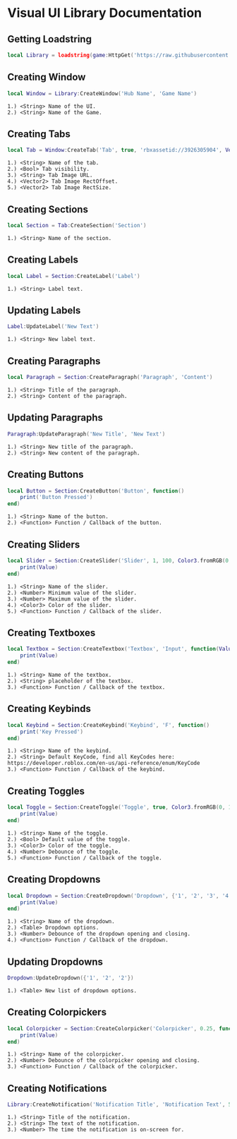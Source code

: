 # Visual UI Library Documentation

## Getting Loadstring
```lua
local Library = loadstring(game:HttpGet('https://raw.githubusercontent.com/Mapple7777/Visual-UI-Library/main/Source.lua'))()
```

## Creating Window
```lua
local Window = Library:CreateWindow('Hub Name', 'Game Name')
```
```text
1.) <String> Name of the UI.
2.) <String> Name of the Game.
```

## Creating Tabs
```lua
local Tab = Window:CreateTab('Tab', true, 'rbxassetid://3926305904', Vector2.new(484, 44), Vector2.new(36, 36))
```
```text
1.) <String> Name of the tab.
2.) <Bool> Tab visibility.
3.) <String> Tab Image URL.
4.) <Vector2> Tab Image RectOffset.
5.) <Vector2> Tab Image RectSize.
```

## Creating Sections
```lua
local Section = Tab:CreateSection('Section')
```
```text
1.) <String> Name of the section.
```

## Creating Labels
```lua
local Label = Section:CreateLabel('Label')
```
```text
1.) <String> Label text.
```

## Updating Labels
```lua
Label:UpdateLabel('New Text')
```
```text
1.) <String> New label text.
```

## Creating Paragraphs
```lua
local Paragraph = Section:CreateParagraph('Paragraph', 'Content')
```
```text
1.) <String> Title of the paragraph.
2.) <String> Content of the paragraph.
```

## Updating Paragraphs
```lua
Paragraph:UpdateParagraph('New Title', 'New Text')
```
```text
1.) <String> New title of the paragraph.
2.) <String> New content of the paragraph.
```

## Creating Buttons
```lua
local Button = Section:CreateButton('Button', function()
    print('Button Pressed')
end)
```
```text
1.) <String> Name of the button.
2.) <Function> Function / Callback of the button.
```

## Creating Sliders
```lua
local Slider = Section:CreateSlider('Slider', 1, 100, Color3.fromRGB(0, 125, 255), function(Value)
    print(Value)
end)
```
```text
1.) <String> Name of the slider.
2.) <Number> Minimum value of the slider.
3.) <Number> Maximum value of the slider.
4.) <Color3> Color of the slider.
5.) <Function> Function / Callback of the slider.
```

## Creating Textboxes
```lua
local Textbox = Section:CreateTextbox('Textbox', 'Input', function(Value)
    print(Value)
end)
```
```text
1.) <String> Name of the textbox.
2.) <String> placeholder of the textbox.
3.) <Function> Function / Callback of the textbox.
```

## Creating Keybinds
```lua
local Keybind = Section:CreateKeybind('Keybind', 'F', function()
    print('Key Pressed')
end)
```
```text
1.) <String> Name of the keybind.
2.) <String> Default KeyCode, find all KeyCodes here: https://developer.roblox.com/en-us/api-reference/enum/KeyCode
3.) <Function> Function / Callback of the keybind.
```

## Creating Toggles
```lua
local Toggle = Section:CreateToggle('Toggle', true, Color3.fromRGB(0, 125, 255), 0.25, function(Value)
    print(Value)
end)
```
```text
1.) <String> Name of the toggle.
2.) <Bool> Default value of the toggle.
3.) <Color3> Color of the toggle.
4.) <Number> Debounce of the toggle.
5.) <Function> Function / Callback of the toggle.
```

## Creating Dropdowns
```lua
local Dropdown = Section:CreateDropdown('Dropdown', {'1', '2', '3', '4', '5'}, 0.25, function(Value)
    print(Value)
end)
```
```text
1.) <String> Name of the dropdown.
2.) <Table> Dropdown options.
3.) <Number> Debounce of the dropdown opening and closing.
4.) <Function> Function / Callback of the dropdown.
```

## Updating Dropdowns
```lua
Dropdown:UpdateDropdown({'1', '2', '2'})
```
```text
1.) <Table> New list of dropdown options.
```

## Creating Colorpickers
```lua
local Colorpicker = Section:CreateColorpicker('Colorpicker', 0.25, function(Value)
    print(Value)
end)
```
```text
1.) <String> Name of the colorpicker.
2.) <Number> Debounce of the colorpicker opening and closing.
3.) <Function> Function / Callback of the colorpicker.
```

## Creating Notifications
```lua
Library:CreateNotification('Notification Title', 'Notification Text', 5)
```
```text
1.) <String> Title of the notification.
2.) <String> The text of the notification.
3.) <Number> The time the notification is on-screen for.
```
